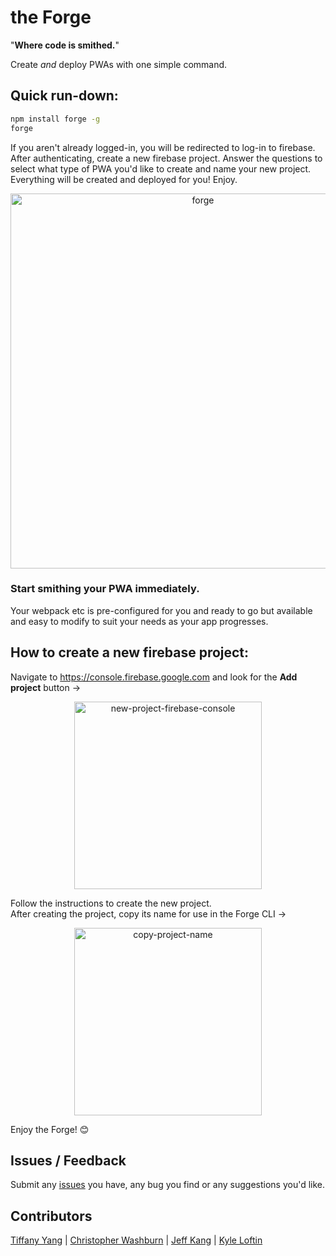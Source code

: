 # the Forge
"**Where code is smithed.**"

Create *and* deploy PWAs with one simple command.

## Quick run-down:
```sh
npm install forge -g
forge
```
If you aren't already logged-in, you will be redirected to log-in to firebase. After authenticating, create a new firebase project.
Answer the questions to select what type of PWA you'd like to create and name your new project.
Everything will be created and deployed for you! Enjoy.

<p align='center'>
<img src='https://media.giphy.com/media/1o1it23WX6yX85KOiB/giphy.gif' width='600' alt='forge'>
</p>

### Start smithing your PWA immediately.

Your webpack etc is pre-configured for you and ready to go but available and easy to modify to suit your needs as your app progresses.

## How to create a new firebase project:
Navigate to https://console.firebase.google.com and look for the **Add project** button ->
<p align='center'>
<img src='https://i.imgur.com/nox73zP.png' width='300' alt='new-project-firebase-console'>
</p>
Follow the instructions to create the new project.<br />
After creating the project, copy its name for use in the Forge CLI ->
<p align='center'>
<img src='https://media.giphy.com/media/2wWZiAVRgNC8JY2QHw/giphy.gif' width='300' alt='copy-project-name'>
</p>
Enjoy the Forge! 😊

## Issues / Feedback
Submit any [issues](https://github.com/ProgrammersWitAttitudes/pwa_creator/issues) you have, any bug you find or any suggestions you'd like.

## Contributors
[Tiffany Yang](https://github.com/tyang1) | [Christopher Washburn](https://github.com/skchristopher) | [Jeff Kang](https://github.com/jkang215) | [Kyle Loftin](https://github.com/KALoftin)
